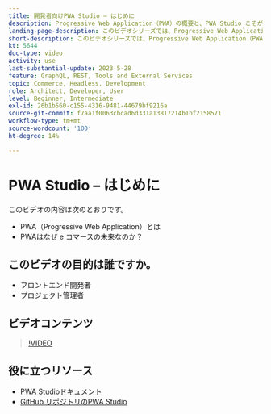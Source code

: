 ```yaml
---
title: 開発者向けPWA Studio – はじめに
description: Progressive Web Application（PWA）の概要と、PWA Studio こそが未来である理由。
landing-page-description: このビデオシリーズでは、Progressive Web Application（PWA）と、PWA Studioこそがサイトの未来である理由につい  [!DNL Commerce]  説明します。
short-description: このビデオシリーズでは、Progressive Web Application（PWA）と、PWA Studioこそがサイトの未来である理由につい  [!DNL Commerce]  説明します。
kt: 5644
doc-type: video
activity: use
last-substantial-update: 2023-5-28
feature: GraphQL, REST, Tools and External Services
topic: Commerce, Headless, Development
role: Architect, Developer, User
level: Beginner, Intermediate
exl-id: 26b1b560-c155-4316-9481-44679bf9216a
source-git-commit: f7aa1f0063cbcad6d331a13817214b1bf2158571
workflow-type: tm+mt
source-wordcount: '100'
ht-degree: 14%

---
```


# PWA Studio – はじめに

このビデオの内容は次のとおりです。

- PWA（Progressive Web Application）とは
- PWAはなぜ e コマースの未来なのか？

## このビデオの目的は誰ですか。

- フロントエンド開発者
- プロジェクト管理者

## ビデオコンテンツ

>[!VIDEO](https://video.tv.adobe.com/v/35715?quality=12&learn=on)

## 役に立つリソース

- [PWA Studioドキュメント ](https://developer.adobe.com/commerce/pwa-studio/)
- [GitHub リポジトリのPWA Studio](https://github.com/magento/pwa-studio)
